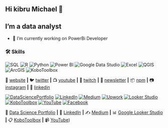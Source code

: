 ## Hi kibru Michael 👋
## I’m a data analyst 

- 🔭 I’m currently working on PowerBi Developer
  


### 🛠 Skills
![SQL](https://img.shields.io/badge/SQL-4479A1?style=for-the-badge&logo=sql&logoColor=white)
![R](https://img.shields.io/badge/R-276DC3?style=for-the-badge&logo=r&logoColor=white)
![Python](https://img.shields.io/badge/Python-3776AB?style=for-the-badge&logo=python&logoColor=white)
![Power BI](https://img.shields.io/badge/Power%20BI-F2C811?style=for-the-badge&logo=power%20bi&logoColor=white)
![Google Data Studio](https://img.shields.io/badge/Google%20Data%20Studio-4285F4?style=for-the-badge&logo=google%20data%20studio&logoColor=white)
![Excel](https://img.shields.io/badge/Excel-217346?style=for-the-badge&logo=microsoft-excel&logoColor=white)
![QGIS](https://img.shields.io/badge/QGIS-3A6F3E?style=for-the-badge&logo=qgis&logoColor=white)
![ArcGIS](https://img.shields.io/badge/ArcGIS-0067A3?style=for-the-badge&logo=arcgis&logoColor=white)
![KoboToolbox](https://img.shields.io/badge/KoboToolbox-3A6F3E?style=for-the-badge&logo=koBoToolbox&logoColor=white)

🏡 [website][website] **|** 
🐦 [twitter][twitter] **|** 
📺 [youtube][youtube] **|** 
🎥 [twitch][twitch] **|** 
📰 [newsletter][newsletter] **|** 
📦 [npm][npm] **|** 
📷 [instagram][instagram] **|** 
👔 [linkedin][linkedin]

[banner]: https://raw.githubusercontent.com/bradgarropy/bradgarropy/master/banner.png
[atlassian]: https://atlassian.com
[xata]: https://xata.io
[typescript]: https://www.typescriptlang.org
[react]: http://reactjs.org
[remix]: https://remix.run
[tailwind]: https://tailwindcss.com
[website]: https://bradgarropy.com
[twitter]: https://twitter.com/bradgarropy
[youtube]: https://youtube.com/bradgarropy
[twitch]: https://twitch.tv/bradgarropy
[newsletter]: https://bradgarropy.com/newsletter
[instagram]: https://instagram.com/bradgarropy
[linkedin]: https://linkedin.com/in/bradgarropy
[npm]: https://npmjs.com/~bradgarropy



[![DataSciencePortfolio](https://img.shields.io/badge/DataSciencePortfolio-Visit-0e76a8)](https://www.datascienceportfol.io/kibrumichael)
[![LinkedIn](https://img.shields.io/badge/LinkedIn-Connect-blue)](https://www.linkedin.com/in/kibrumichael)
[![Medium](https://img.shields.io/badge/Medium-Follow-black)](https://medium.com/@kibrumic_38180)
[![Upwork](https://img.shields.io/badge/Upwork-Hire%20Me-brightgreen)](https://www.upwork.com/freelancers/~011af3d0007001b5bd)
[![Looker Studio](https://img.shields.io/badge/Looker%20Studio-View-red)](https://lookerstudio.google.com/reporting/b5a29bf0-72bc-44b5-af89-3ea87fee23e7)
[![KoboToolbox](https://img.shields.io/badge/KoboToolbox-Access-blue)](https://ee.kobotoolbox.org/x/qEghiBcq)
[![YouTube](https://img.shields.io/badge/YouTube-Subscribe-red)](https://youtube.com/@kibru1289?si=Gi2SYRMpHZJO5u0N)
[![Facebook](https://img.shields.io/badge/Facebook-Follow-3b5998)](https://www.facebook.com/g.mankom/)


🏡 [Data Science Portfolio](https://www.datascienceportfol.io/kibrumichael) **|** 
💼 [LinkedIn](https://www.linkedin.com/in/kibrumichael) **|** 
✍️ [Medium](https://medium.com/@kibrumic_38180) **|** 
📊 [Google Looker Studio](https://lookerstudio.google.com/reporting/b5a29bf0-72bc-44b5-af89-3ea87fee23e7) **|** 
📋 [KoboToolbox](https://ee.kobotoolbox.org/x/qEghiBcq) **|** 
📹 [YouTube](https://www.youtube.com/@Kibru.Michael12))



